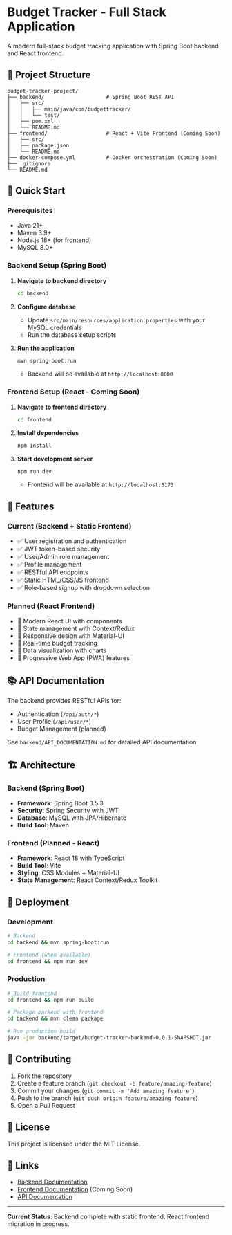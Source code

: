 # Budget Tracker - Full Stack Application

A modern full-stack budget tracking application with Spring Boot backend and React frontend.

## 📁 Project Structure

```
budget-tracker-project/
├── backend/                    # Spring Boot REST API
│   ├── src/
│   │   ├── main/java/com/budgettracker/
│   │   └── test/
│   ├── pom.xml
│   └── README.md
├── frontend/                   # React + Vite Frontend (Coming Soon)
│   ├── src/
│   ├── package.json
│   └── README.md
├── docker-compose.yml          # Docker orchestration (Coming Soon)
├── .gitignore
└── README.md
```

## 🚀 Quick Start

### Prerequisites
- Java 21+
- Maven 3.9+
- Node.js 18+ (for frontend)
- MySQL 8.0+

### Backend Setup (Spring Boot)

1. **Navigate to backend directory**
   ```bash
   cd backend
   ```

2. **Configure database**
   - Update `src/main/resources/application.properties` with your MySQL credentials
   - Run the database setup scripts

3. **Run the application**
   ```bash
   mvn spring-boot:run
   ```
   - Backend will be available at `http://localhost:8080`

### Frontend Setup (React - Coming Soon)

1. **Navigate to frontend directory**
   ```bash
   cd frontend
   ```

2. **Install dependencies**
   ```bash
   npm install
   ```

3. **Start development server**
   ```bash
   npm run dev
   ```
   - Frontend will be available at `http://localhost:5173`

## 🔧 Features

### Current (Backend + Static Frontend)
- ✅ User registration and authentication
- ✅ JWT token-based security
- ✅ User/Admin role management
- ✅ Profile management
- ✅ RESTful API endpoints
- ✅ Static HTML/CSS/JS frontend
- ✅ Role-based signup with dropdown selection

### Planned (React Frontend)
- 🔄 Modern React UI with components
- 🔄 State management with Context/Redux
- 🔄 Responsive design with Material-UI
- 🔄 Real-time budget tracking
- 🔄 Data visualization with charts
- 🔄 Progressive Web App (PWA) features

## 📚 API Documentation

The backend provides RESTful APIs for:
- Authentication (`/api/auth/*`)
- User Profile (`/api/user/*`)
- Budget Management (planned)

See `backend/API_DOCUMENTATION.md` for detailed API documentation.

## 🏗️ Architecture

### Backend (Spring Boot)
- **Framework**: Spring Boot 3.5.3
- **Security**: Spring Security with JWT
- **Database**: MySQL with JPA/Hibernate
- **Build Tool**: Maven

### Frontend (Planned - React)
- **Framework**: React 18 with TypeScript
- **Build Tool**: Vite
- **Styling**: CSS Modules + Material-UI
- **State Management**: React Context/Redux Toolkit

## 🚢 Deployment

### Development
```bash
# Backend
cd backend && mvn spring-boot:run

# Frontend (when available)
cd frontend && npm run dev
```

### Production
```bash
# Build frontend
cd frontend && npm run build

# Package backend with frontend
cd backend && mvn clean package

# Run production build
java -jar backend/target/budget-tracker-backend-0.0.1-SNAPSHOT.jar
```

## 🤝 Contributing

1. Fork the repository
2. Create a feature branch (`git checkout -b feature/amazing-feature`)
3. Commit your changes (`git commit -m 'Add amazing feature'`)
4. Push to the branch (`git push origin feature/amazing-feature`)
5. Open a Pull Request

## 📄 License

This project is licensed under the MIT License.

## 🔗 Links

- [Backend Documentation](./backend/README.md)
- [Frontend Documentation](./frontend/README.md) (Coming Soon)
- [API Documentation](./backend/API_DOCUMENTATION.md)

---

**Current Status**: Backend complete with static frontend. React frontend migration in progress.